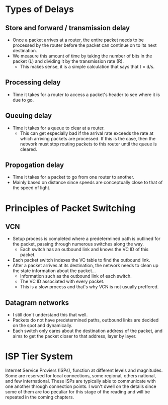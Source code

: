 
# Types of Delays 

## Store and forward / transmission delay 

* Once a packet arrives at a router, the entire packet needs to be processed by the router before the packet can continue on to its next destination. 
* We measure this amount of time by taking the number of bits in the packet (L) and dividing it by the transmission rate (R). 
	* This makes sense, it is a simple calculation that says that t = d/s.

## Processing delay 

* Time it takes for a router to access a packet's header to see where it is due to go. 

## Queuing delay

* Time it takes for a queue to clear at a router. 
	* This can get especially bad if the arrival rate exceeds the rate at which arriving packets are processed. If this is the case, then the network must stop routing packets to this router until the queue is cleared. 

## Propogation delay

* Time it takes for a packet to go from one router to another. 
* Mainly based on distance since speeds are conceptually close to that of the speed of light. 

# Principles of Packet Switching 

## VCN 

* Setup process is completed where a predetermined path is outlined for the packet, passing through numerous switches along the way. 
	* Each switch has an outbound link and knows the VC ID of this packet. 
* Each packet switch indexes the VC table to find the outbound link. 
* After a packet arrives at its destination, the network needs to clean up the state information about the packet...
	* Information such as the outbound link of each switch.
	* The VC ID associated with every packet. 
	* This is a slow process and that's why VCN is not usually preffered. 

## Datagram networks

* I still don't understand this that well. 
* Packets do not have predetermined paths, outbound links are decided on the spot and dynamically. 
* Each switch only cares about the destination address of the packet, and aims to get the packet closer to that address, layer by layer. 

# ISP Tier System 

Internet Service Proviers (ISPs), function at different levels and magnitudes. Some are reserved for local connections, some regional, others national, and few international. These ISPs are typically able to communicate with one another through connection points. I won't dwell on the details since some of them are too peculiar for this stage of the reading and will be repeated in the coming chapters. 
